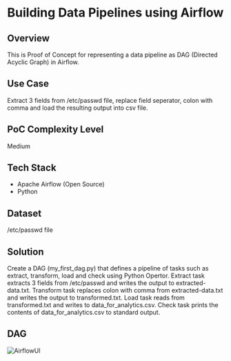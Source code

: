 # Building Data Pipelines using Airflow

## Overview
This is Proof of Concept for representing a data pipeline as DAG (Directed Acyclic Graph) in Airflow.

## Use Case
Extract 3 fields from /etc/passwd file, replace field seperator, colon with comma and load the resulting output into csv file.

## PoC Complexity Level
Medium

## Tech Stack
- Apache Airflow (Open Source)
- Python

## Dataset
/etc/passwd file

## Solution
Create a DAG (my_first_dag.py) that defines a pipeline of tasks such as extract, transform, load and check using Python Opertor. Extract task extracts 3 fields from /etc/passwd and writes the output to extracted-data.txt. Transform task replaces colon with comma from extracted-data.txt and writes the output to transformed.txt. Load task reads from transformed.txt and writes to data_for_analytics.csv. Check task prints the contents of data_for_analytics.csv to standard output.

## DAG
![AirflowUI](https://github.com/user-attachments/assets/dc13b74b-0c14-4c83-ad6d-275acefec624)

